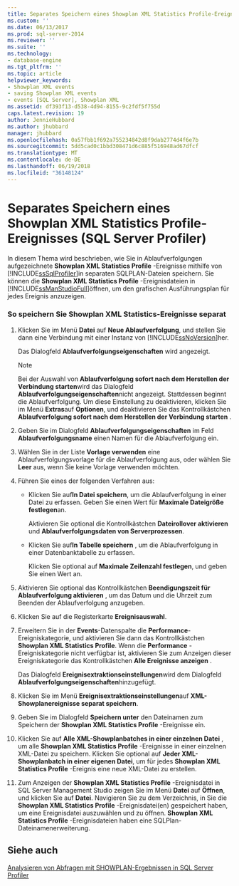 ```yaml
---
title: Separates Speichern eines Showplan XML Statistics Profile-Ereignisses (SQL Server Profiler) | Microsoft-Dokumentation
ms.custom: ''
ms.date: 06/13/2017
ms.prod: sql-server-2014
ms.reviewer: ''
ms.suite: ''
ms.technology:
- database-engine
ms.tgt_pltfrm: ''
ms.topic: article
helpviewer_keywords:
- Showplan XML events
- saving Showplan XML events
- events [SQL Server], Showplan XML
ms.assetid: df393f13-d538-4d94-8155-9c2fdf5f755d
caps.latest.revision: 19
author: JennieHubbard
ms.author: jhubbard
manager: jhubbard
ms.openlocfilehash: 0a57fbb1f692a755234842d8f9dab2774d4f6e7b
ms.sourcegitcommit: 5dd5cad0c1bbd308471d6c885f516948ad67dfcf
ms.translationtype: MT
ms.contentlocale: de-DE
ms.lasthandoff: 06/19/2018
ms.locfileid: "36148124"
---
```

# <a name="save-showplan-xml-statistics-profile-events-separately-sql-server-profiler"></a>Separates Speichern eines Showplan XML Statistics Profile-Ereignisses (SQL Server Profiler)
  In diesem Thema wird beschrieben, wie Sie in Ablaufverfolgungen aufgezeichnete **Showplan XML Statistics Profile** -Ereignisse mithilfe von [!INCLUDE[ssSqlProfiler](../../includes/sssqlprofiler-md.md)]in separaten SQLPLAN-Dateien speichern. Sie können die **Showplan XML Statistics Profile** -Ereignisdateien in [!INCLUDE[ssManStudioFull](../../includes/ssmanstudiofull-md.md)]öffnen, um den grafischen Ausführungsplan für jedes Ereignis anzuzeigen.  
  
### <a name="to-save-showplan-xml-statistics-events-separately"></a>So speichern Sie Showplan XML Statistics-Ereignisse separat  
  
1.  Klicken Sie im Menü **Datei** auf **Neue Ablaufverfolgung**, und stellen Sie dann eine Verbindung mit einer Instanz von [!INCLUDE[ssNoVersion](../../includes/ssnoversion-md.md)]her.  
  
     Das Dialogfeld **Ablaufverfolgungseigenschaften** wird angezeigt.  
  
    > [!NOTE]  
    >  Bei der Auswahl von **Ablaufverfolgung sofort nach dem Herstellen der Verbindung starten**wird das Dialogfeld **Ablaufverfolgungseigenschaften**nicht angezeigt. Stattdessen beginnt die Ablaufverfolgung. Um diese Einstellung zu deaktivieren, klicken Sie im Menü **Extras**auf **Optionen**, und deaktivieren Sie das Kontrollkästchen **Ablaufverfolgung sofort nach dem Herstellen der Verbindung starten** .  
  
2.  Geben Sie im Dialogfeld **Ablaufverfolgungseigenschaften** im Feld **Ablaufverfolgungsname** einen Namen für die Ablaufverfolgung ein.  
  
3.  Wählen Sie in der Liste **Vorlage verwenden** eine Ablaufverfolgungsvorlage für die Ablaufverfolgung aus, oder wählen Sie **Leer** aus, wenn Sie keine Vorlage verwenden möchten.  
  
4.  Führen Sie eines der folgenden Verfahren aus:  
  
    -   Klicken Sie auf**In Datei speichern**, um die Ablaufverfolgung in einer Datei zu erfassen. Geben Sie einen Wert für **Maximale Dateigröße festlegen**an.  
  
         Aktivieren Sie optional die Kontrollkästchen **Dateirollover aktivieren** und **Ablaufverfolgungsdaten von Serverprozessen**.  
  
    -   Klicken Sie auf**In Tabelle speichern** , um die Ablaufverfolgung in einer Datenbanktabelle zu erfassen.  
  
         Klicken Sie optional auf **Maximale Zeilenzahl festlegen**, und geben Sie einen Wert an.  
  
5.  Aktivieren Sie optional das Kontrollkästchen **Beendigungszeit für Ablaufverfolgung aktivieren** , um das Datum und die Uhrzeit zum Beenden der Ablaufverfolgung anzugeben.  
  
6.  Klicken Sie auf die Registerkarte **Ereignisauswahl**.  
  
7.  Erweitern Sie in der **Events**-Datenspalte die **Performance**-Ereigniskategorie, und aktivieren Sie dann das Kontrollkästchen **Showplan XML Statistics Profile**. Wenn die **Performance** -Ereigniskategorie nicht verfügbar ist, aktivieren Sie zum Anzeigen dieser Ereigniskategorie das Kontrollkästchen **Alle Ereignisse anzeigen** .  
  
     Das Dialogfeld **Ereignisextraktionseinstellungen**wird dem Dialogfeld **Ablaufverfolgungseigenschaften**hinzugefügt.  
  
8.  Klicken Sie im Menü **Ereignisextraktionseinstellungen**auf **XML-Showplanereignisse separat speichern**.  
  
9. Geben Sie im Dialogfeld **Speichern unter** den Dateinamen zum Speichern der **Showplan XML Statistics Profile** -Ereignisse ein.  
  
10. Klicken Sie auf **Alle XML-Showplanbatches in einer einzelnen Datei** , um alle **Showplan XML Statistics Profile** -Ereignisse in einer einzelnen XML-Datei zu speichern. Klicken Sie optional auf **Jeder XML-Showplanbatch in einer eigenen Datei**, um für jedes **Showplan XML Statistics Profile** -Ereignis eine neue XML-Datei zu erstellen.  
  
11. Zum Anzeigen der **Showplan XML Statistics Profile** -Ereignisdatei in SQL Server Management Studio zeigen Sie im Menü **Datei** auf **Öffnen**, und klicken Sie auf **Datei**. Navigieren Sie zu dem Verzeichnis, in Sie die **Showplan XML Statistics Profile** -Ereignisdatei(en) gespeichert haben, um eine Ereignisdatei auszuwählen und zu öffnen. **Showplan XML Statistics Profile** -Ereignisdateien haben eine SQLPlan-Dateinamenerweiterung.  
  
## <a name="see-also"></a>Siehe auch  
 [Analysieren von Abfragen mit SHOWPLAN-Ergebnissen in SQL Server Profiler](../../tools/sql-server-profiler/analyze-queries-with-showplan-results-in-sql-server-profiler.md)  
  
  